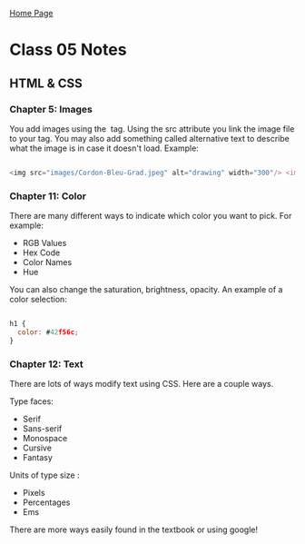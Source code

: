 [Home Page](https://devaoc.github.io/reading-notes/)

# Class 05 Notes

## HTML & CSS

### Chapter 5: Images

You add images using the <img> tag. Using the src attribute you link the image file to your tag. You may also add something called alternative text to describe what the image is in case it doesn't load. Example:

``` Javascript

<img src="images/Cordon-Bleu-Grad.jpeg" alt="drawing" width="300"/> <img src="images/CB100_logo-retina.jpeg" alt="drawing" align="top" width="500"/>

```

### Chapter 11: Color

There are many different ways to indicate which color you want to pick. For example:

- RGB Values
- Hex Code
- Color Names
- Hue

You can also change the saturation, brightness, opacity. An example of a color selection:

``` Javascript

h1 {
  color: #42f56c;
}

```

### Chapter 12: Text

There are lots of ways modify text using CSS. Here are a couple ways.

Type faces:

- Serif
- Sans-serif
- Monospace
- Cursive
- Fantasy

Units of type size :

- Pixels
- Percentages
- Ems

There are more ways easily found in the textbook or using google!